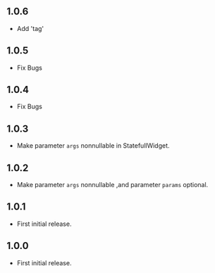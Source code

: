 ## 1.0.6
* Add 'tag'
## 1.0.5
* Fix Bugs
## 1.0.4
* Fix Bugs
## 1.0.3
* Make parameter `args` nonnullable in StatefullWidget.
## 1.0.2
* Make parameter `args` nonnullable ,and parameter `params` optional.
## 1.0.1

* First initial release.
## 1.0.0

* First initial release.